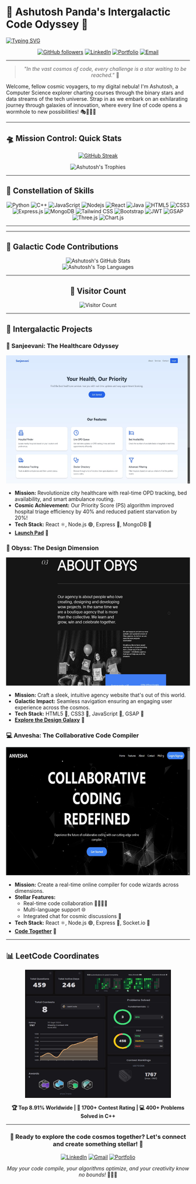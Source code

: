 # 🌠 Ashutosh Panda's Intergalactic Code Odyssey 🚀

[![Typing SVG](https://readme-typing-svg.herokuapp.com?font=Roboto+Mono&weight=600&size=30&pause=1000&color=00F71A&background=FF1B1B00&center=true&vCenter=true&width=600&height=70&lines=Full-Stack+Sorcerer+%F0%9F%A7%99%E2%80%8D%E2%99%82%EF%B8%8F;AI+Alchemist+%F0%9F%A7%AA;Patent+Innovator+%F0%9F%93%9C;LeetCode+Warrior+%F0%9F%9B%A1%EF%B8%8F;Cosmic+Code+Explorer+%F0%9F%8C%8C)](https://git.io/typing-svg)

</div>

<div align="center">
  
[![GitHub followers](https://img.shields.io/github/followers/Ashutosh-Panda2004?style=for-the-badge&logo=github)](https://github.com/Ashutosh-Panda2004)
[![LinkedIn](https://img.shields.io/badge/LinkedIn-Connect-blue?style=for-the-badge&logo=linkedin)](https://www.linkedin.com/in/ashutosh-panda-748531255/)
[![Portfolio](https://img.shields.io/badge/Portfolio-Visit-brightgreen?style=for-the-badge&logo=google-chrome)](https://ashutosh-panda2004.github.io/Portfolio-Ashutosh/)
[![Email](https://img.shields.io/badge/Email-Contact-red?style=for-the-badge&logo=gmail)](mailto:ashutoshpanda.india@gmail.com)

</div>

---

<div align="center">
  
> *"In the vast cosmos of code, every challenge is a star waiting to be reached."* 🌌

</div>

Welcome, fellow cosmic voyagers, to my digital nebula! I'm Ashutosh, a Computer Science explorer charting courses through the binary stars and data streams of the tech universe. Strap in as we embark on an exhilarating journey through galaxies of innovation, where every line of code opens a wormhole to new possibilities! 🎭🔭🧑‍🚀

---

## 🛸 Mission Control: Quick Stats

<div align="center">
  
[![GitHub Streak](https://github-readme-streak-stats.herokuapp.com/?user=Ashutosh-Panda2004&theme=radical&hide_border=true&background=000000&ring=ffd700&fire=ffd700&currStreakLabel=ffd700)](https://git.io/streak-stats)

</div>

<div align="center">
  <img src="https://github-profile-trophy.vercel.app/?username=Ashutosh-Panda2004&theme=juicyfresh&no-frame=true&row=1&&margin-w=20&no-bg=true" alt="Ashutosh's Trophies" />
</div>

---

## 🌠 Constellation of Skills

<div align="center">

![Python](https://img.shields.io/badge/-Python-black?style=for-the-badge&logo=Python&logoColor=ffdd54)
![C++](https://img.shields.io/badge/-C++-00599C?style=for-the-badge&logo=c%2B%2B&logoColor=white)
![JavaScript](https://img.shields.io/badge/-JavaScript-F7DF1E?style=for-the-badge&logo=javascript&logoColor=black)
![Nodejs](https://img.shields.io/badge/-Nodejs-339933?style=for-the-badge&logo=Node.js&logoColor=white)
![React](https://img.shields.io/badge/-React-61DAFB?style=for-the-badge&logo=react&logoColor=black)
![Java](https://img.shields.io/badge/-Java-ED8B00?style=for-the-badge&logo=openjdk&logoColor=white)
![HTML5](https://img.shields.io/badge/-HTML5-E34F26?style=for-the-badge&logo=html5&logoColor=white)
![CSS3](https://img.shields.io/badge/-CSS3-1572B6?style=for-the-badge&logo=css3&logoColor=white)
![Express.js](https://img.shields.io/badge/-Express.js-000000?style=for-the-badge&logo=express&logoColor=white)
![MongoDB](https://img.shields.io/badge/-MongoDB-47A248?style=for-the-badge&logo=mongodb&logoColor=white)
![Tailwind CSS](https://img.shields.io/badge/-Tailwind_CSS-38B2AC?style=for-the-badge&logo=tailwind-css&logoColor=white)
![Bootstrap](https://img.shields.io/badge/-Bootstrap-7952B3?style=for-the-badge&logo=bootstrap&logoColor=white)
![JWT](https://img.shields.io/badge/-JWT-000000?style=for-the-badge&logo=JSON%20web%20tokens)
![GSAP](https://img.shields.io/badge/-GSAP-88CE02?style=for-the-badge&logo=GreenSock&logoColor=white)
![Three.js](https://img.shields.io/badge/-Three.js-000000?style=for-the-badge&logo=three.js&logoColor=white)
![Chart.js](https://img.shields.io/badge/-Chart.js-FF6384?style=for-the-badge&logo=chart.js&logoColor=white)

</div>

---

---

## 🌌 Galactic Code Contributions

<div align="center">
  <img src="https://github-readme-stats.vercel.app/api?username=Ashutosh-Panda2004&show_icons=true&theme=radical&hide_border=true&bg_color=0D1117" alt="Ashutosh's GitHub Stats" />
</div>

<div align="center">
  <img src="https://github-readme-stats.vercel.app/api/top-langs/?username=Ashutosh-Panda2004&theme=radical&layout=compact&hide_border=true&bg_color=0D1117" alt="Ashutosh's Top Languages" />
</div>

---

<div align="center">

## 🌠 Visitor Count
  
![Visitor Count](https://profile-counter.glitch.me/Ashutosh-Panda2004/count.svg)

</div>

---
## 🚀 Intergalactic Projects

### 🏥 Sanjeevani: The Healthcare Odyssey
<div align="center">
  <img src="https://github.com/Ashutosh-Panda2004/Ashutosh-Panda2004/blob/main/Github-Profile-Images/Project-Sanjeevani.jpg?raw=true" alt="Sanjeevani Project Screenshot" width="550" height="350"/>
</div>

- **Mission:** Revolutionize city healthcare with real-time OPD tracking, bed availability, and smart ambulance routing.
- **Cosmic Achievement:** Our Priority Score (PS) algorithm improved hospital triage efficiency by 40% and reduced patient starvation by 20%!
- **Tech Stack:** React ⚛️, Node.js 🟢, Express 🚂, MongoDB 🍃
- **[Launch Pad](https://github.com/Ashutosh-Panda2004/Project-Sanjeevani.git)** 🔗

### 🎨 Obyss: The Design Dimension
<div align="center">
  <img src="https://github.com/Ashutosh-Panda2004/Ashutosh-Panda2004/blob/main/Github-Profile-Images/Project-Obyss.jpg?raw=true" alt="Obyss Website Screenshot" width="550" height="350"/>
</div>

- **Mission:** Craft a sleek, intuitive agency website that's out of this world.
- **Galactic Impact:** Seamless navigation ensuring an engaging user experience across the cosmos.
- **Tech Stack:** HTML5 📄, CSS3 🎨, JavaScript 🌟, GSAP 🚀
- **[Explore the Design Galaxy](https://obyss-design.vercel.app/)** 🔗

### 💻 Anvesha: The Collaborative Code Compiler
<div align="center">
  <img src="https://github.com/Ashutosh-Panda2004/Ashutosh-Panda2004/blob/main/Github-Profile-Images/Project-Anvesha.jpg?raw=true" alt="Anvesha Code Compiler Interface" width="550" height="350"/>
</div>

- **Mission:** Create a real-time online compiler for code wizards across dimensions.
- **Stellar Features:** 
  - Real-time code collaboration 👨‍💻👩‍💻
  - Multi-language support 🌐
  - Integrated chat for cosmic discussions 💬
- **Tech Stack:** React ⚛️, Node.js 🟢, Express 🚂, Socket.io 🔌
- **[Code Together](https://project-anvesha-compiler.onrender.com/)** 🔗
 
---

## 📊 LeetCode Coordinates

<div align="center">

<div align="center">
  <img src="https://github.com/Ashutosh-Panda2004/Ashutosh-Panda2004/blob/main/Github-Profile-Images/codolio%20card.jpg?raw=true" alt=Codolio Card Screenshot"  width="400" height="350"/>
</div>

**🏆 Top 8.91% Worldwide | 🌟 1700+ Contest Rating | 💻 400+ Problems Solved in C++**

</div>

---

<div align="center">

### 🚀 Ready to explore the code cosmos together? Let's connect and create something stellar! 🌌

[![LinkedIn](https://img.shields.io/badge/LinkedIn-0077B5?style=for-the-badge&logo=linkedin&logoColor=white)](https://www.linkedin.com/in/ashutosh-panda-748531255/)
[![Gmail](https://img.shields.io/badge/Gmail-D14836?style=for-the-badge&logo=gmail&logoColor=white)](mailto:ashutoshpanda.india@gmail.com)
[![Portfolio](https://img.shields.io/badge/Portfolio-1DA1F2?style=for-the-badge&logo=github&logoColor=white)](https://ashutosh-panda2004.github.io/Portfolio-Ashutosh/)

</div>

<div align="center">

*May your code compile, your algorithms optimize, and your creativity know no bounds!* 🚀🌌✨

</div>
